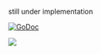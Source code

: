 still under implementation

[![GoDoc](https://godoc.org/github.com/DavidBelicza/TextRank?status.svg)](https://godoc.org/github.com/DavidBelicza/TextRank)


<img src="http://i.picresize.com/images/2018/01/30/PTn3Y.png" />
